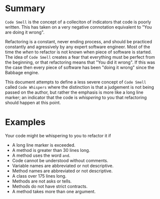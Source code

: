 # Summary
`Code Smell` is the concept of a colleciton of indicators that code is poorly written. This has taken on a very negative connotation equivalent to "You are doing it wrong".  

Refactoring is a constant, never ending process, and should be practiced constantly and agressively by any expert software engineer. Most of the time the *when* to refactor is not known when piece of software is started.  The idea of `Code Smell` creates a fear that everything must be perfect from the beginning, or that refactoring means that "You did it wrong". If this was the case then every piece of software has been "doing it wrong" since the Babbage engine.

This document attempts to define a less severe concept of `Code Smell` called `Code Whispers` where the distinction is that a judgement is not being passed on the author, but rather the emphasis is more like a long line marker; an indicator that the code is *whispering* to you that refactoring should happen at this point.

# Examples
Your code might be whispering to you to refactor it if
* A long line marker is exceeded.
* A method is greater than 30 lines long.
* A method uses the word `and`.
* Code cannot be understood without comments.
* Variable names are abbreviated or not descriptive.
* Method names are abbreviated or not descriptive.
* A class over 175 lines long.
* Methods are not asks or tells.
* Methods do not have strict contracts.
* A method takes more than one argument.
